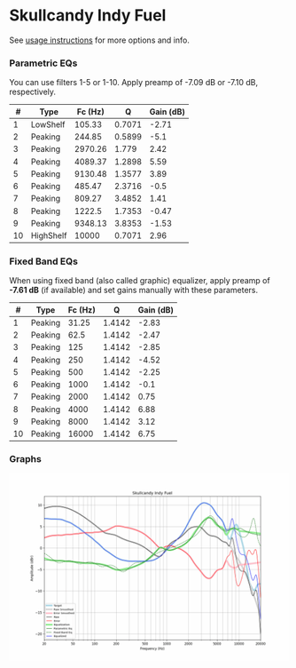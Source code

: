 # Skullcandy Indy Fuel
See [usage instructions](https://github.com/jaakkopasanen/AutoEq#usage) for more options and info.

### Parametric EQs
You can use filters 1-5 or 1-10. Apply preamp of -7.09 dB or -7.10 dB, respectively.

|   # | Type      |   Fc (Hz) |      Q |   Gain (dB) |
|-----|-----------|-----------|--------|-------------|
|   1 | LowShelf  |    105.33 | 0.7071 |       -2.71 |
|   2 | Peaking   |    244.85 | 0.5899 |       -5.1  |
|   3 | Peaking   |   2970.26 | 1.779  |        2.42 |
|   4 | Peaking   |   4089.37 | 1.2898 |        5.59 |
|   5 | Peaking   |   9130.48 | 1.3577 |        3.89 |
|   6 | Peaking   |    485.47 | 2.3716 |       -0.5  |
|   7 | Peaking   |    809.27 | 3.4852 |        1.41 |
|   8 | Peaking   |   1222.5  | 1.7353 |       -0.47 |
|   9 | Peaking   |   9348.13 | 3.8353 |       -1.53 |
|  10 | HighShelf |  10000    | 0.7071 |        2.96 |

### Fixed Band EQs
When using fixed band (also called graphic) equalizer, apply preamp of **-7.61 dB** (if available) and set gains manually with these parameters.

|   # | Type    |   Fc (Hz) |      Q |   Gain (dB) |
|-----|---------|-----------|--------|-------------|
|   1 | Peaking |     31.25 | 1.4142 |       -2.83 |
|   2 | Peaking |     62.5  | 1.4142 |       -2.47 |
|   3 | Peaking |    125    | 1.4142 |       -2.85 |
|   4 | Peaking |    250    | 1.4142 |       -4.52 |
|   5 | Peaking |    500    | 1.4142 |       -2.25 |
|   6 | Peaking |   1000    | 1.4142 |       -0.1  |
|   7 | Peaking |   2000    | 1.4142 |        0.75 |
|   8 | Peaking |   4000    | 1.4142 |        6.88 |
|   9 | Peaking |   8000    | 1.4142 |        3.12 |
|  10 | Peaking |  16000    | 1.4142 |        6.75 |

### Graphs
![](./Skullcandy%20Indy%20Fuel.png)
